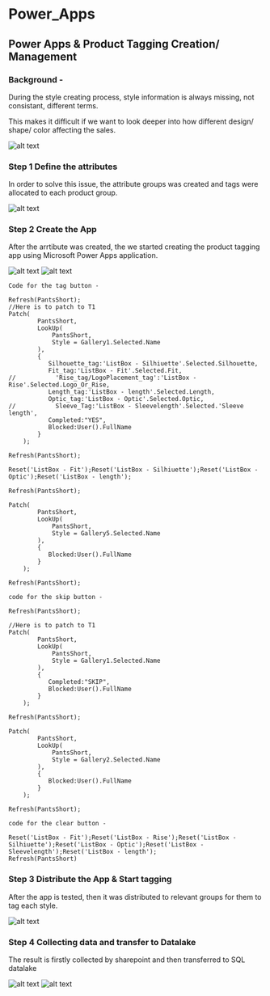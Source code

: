 # Power_Apps 
## Power Apps & Product Tagging Creation/ Management

### Background - 
During the style creating process, style information is always missing, not consistant, different terms.

This makes it difficult if we want to look deeper into how different design/ shape/ color affecting the sales.

![alt text](productino.png)

### Step 1 Define the attributes
In order to solve this issue, the attribute groups was created and tags were allocated to each product group.

![alt text](attribute.png)

### Step 2 Create the App
After the arrtibute was created, the we started creating the product tagging app using Microsoft Power Apps application.

![alt text](app1.png)
![alt text](app2.png)

```
Code for the tag button -

Refresh(PantsShort);
//Here is to patch to T1
Patch(
        PantsShort,
        LookUp(
            PantsShort,
            Style = Gallery1.Selected.Name
        ),
        {   
           Silhouette_tag:'ListBox - Silhiuette'.Selected.Silhouette,
           Fit_tag:'ListBox - Fit'.Selected.Fit,
//           'Rise_tag/LogoPlacement_tag':'ListBox - Rise'.Selected.Logo_Or_Rise,
           Length_tag:'ListBox - length'.Selected.Length,
           Optic_tag:'ListBox - Optic'.Selected.Optic,
//           Sleeve_Tag:'ListBox - Sleevelength'.Selected.'Sleeve length',
           Completed:"YES",
           Blocked:User().FullName                              
        }
    );
    
Refresh(PantsShort);

Reset('ListBox - Fit');Reset('ListBox - Silhiuette');Reset('ListBox - Optic');Reset('ListBox - length');

Refresh(PantsShort);

Patch(
        PantsShort,
        LookUp(
            PantsShort,
            Style = Gallery5.Selected.Name
        ),
        {  
           Blocked:User().FullName                              
        }
    );

Refresh(PantsShort);
```

```
code for the skip button -

Refresh(PantsShort);

//Here is to patch to T1
Patch(
        PantsShort,
        LookUp(
            PantsShort,
            Style = Gallery1.Selected.Name
        ),
        {  
           Completed:"SKIP",
           Blocked:User().FullName                              
        }
    );
    
Refresh(PantsShort);

Patch(
        PantsShort,
        LookUp(
            PantsShort,
            Style = Gallery2.Selected.Name
        ),
        {  
           Blocked:User().FullName                              
        }
    );

Refresh(PantsShort);
```
```
code for the clear button -

Reset('ListBox - Fit');Reset('ListBox - Rise');Reset('ListBox - Silhiuette');Reset('ListBox - Optic');Reset('ListBox - Sleevelength');Reset('ListBox - length');
Refresh(PantsShort)

```
### Step 3 Distribute the App & Start tagging
After the app is tested, then it was distributed to relevant groups for them to tag each style.

![alt text](app3.png)


### Step 4 Collecting data and transfer to Datalake
The result is firstly collected by sharepoint and then transferred to SQL datalake

![alt text](app4.png)
![alt text](app5.png)









